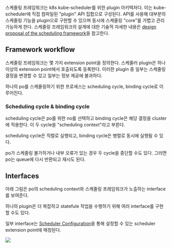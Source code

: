 스케줄링 프레임워크는 k8s kube-scheduler를 위한 plugin 아키텍처다. 이는 kube-scheduler에 직접 컴파일된 "plugin" API 집합으로 구성된다. API를 사용해 대부분의 스케줄링 기능을 plugin으로 구현할 수 있으며 동시에 스케줄링 "core"를 가볍고 관리 가능하게 한다. 스케줄링 프레임워크의 설계에 대한 기술적 자세한 내용은 [design proposal of the scheduling framework](https://github.com/kubernetes/enhancements/blob/master/keps/sig-scheduling/624-scheduling-framework/README.md)을 참고한다.

## Framework workflow
스케줄링 프레임워크는 몇 가지 extension point을 정의한다. 스케줄러 plugin은 하나 이상의 extension point에서 호출되도록 등록한다. 이러한 plugin 중 일부는 스케줄링 결정을 변경할 수 있고 일부는 정보 제공에 불과하다.

하나의 po를 스케줄링하기 위한 프로세스는 scheduling cycle, binding cycle로 이루어진다.

### Scheduling cycle & binding cycle
scheduling cycle은 po를 위한 no를 선택하고 binding cycle은 해당 결정을 cluster에 적용한다. 이 두 cycle을 "scheduling context"라고 부른다.

scheduling cycle은 직렬로 실행되고, binding cycle은 병렬로 동시에 실행될 수 있다.

po가 스케줄링 불가하거나 내부 오류가 있는 경우 두 cycle을 중단할 수도 있다. 그러면 po는 queue에 다시 반환되고 재시도 된다.

## Interfaces
아래 그림은 po의 scheduling context와 스케줄링 프레임워크가 노출하는 interface를 보여준다.

하나의 plugin은 더 복잡하고 statefule 작업을 수행하기 위해 여러 interface를 구현할 수도 있다.

일부 interface는 [Scheduler Configuration](https://kubernetes.io/docs/reference/scheduling/config/#extension-points)을 통해 설정할 수 있는 scheduler extension point에 매칭된다.

![](https://kubernetes.io/images/docs/scheduling-framework-extensions.png)